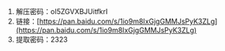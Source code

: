1.  解压密码：oI5ZGVXBJUitfkrI
2.  链接：[https://pan.baidu.com/s/1io9m8IxGjgGMMJsPyK3ZLg](https://pan.baidu.com/s/1io9m8IxGjgGMMJsPyK3ZLg)
3.  提取密码：2323